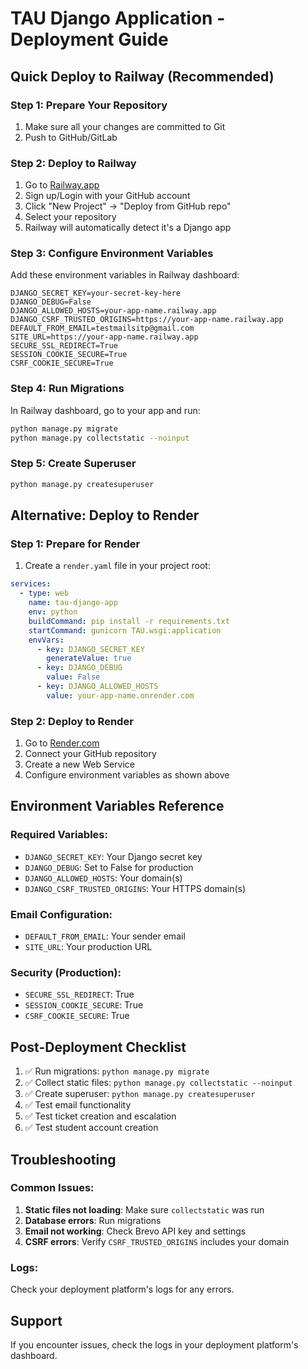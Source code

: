 # TAU Django Application - Deployment Guide

## Quick Deploy to Railway (Recommended)

### Step 1: Prepare Your Repository
1. Make sure all your changes are committed to Git
2. Push to GitHub/GitLab

### Step 2: Deploy to Railway
1. Go to [Railway.app](https://railway.app)
2. Sign up/Login with your GitHub account
3. Click "New Project" → "Deploy from GitHub repo"
4. Select your repository
5. Railway will automatically detect it's a Django app

### Step 3: Configure Environment Variables
Add these environment variables in Railway dashboard:

```
DJANGO_SECRET_KEY=your-secret-key-here
DJANGO_DEBUG=False
DJANGO_ALLOWED_HOSTS=your-app-name.railway.app
DJANGO_CSRF_TRUSTED_ORIGINS=https://your-app-name.railway.app
DEFAULT_FROM_EMAIL=testmailsitp@gmail.com
SITE_URL=https://your-app-name.railway.app
SECURE_SSL_REDIRECT=True
SESSION_COOKIE_SECURE=True
CSRF_COOKIE_SECURE=True
```

### Step 4: Run Migrations
In Railway dashboard, go to your app and run:
```bash
python manage.py migrate
python manage.py collectstatic --noinput
```

### Step 5: Create Superuser
```bash
python manage.py createsuperuser
```

## Alternative: Deploy to Render

### Step 1: Prepare for Render
1. Create a `render.yaml` file in your project root:

```yaml
services:
  - type: web
    name: tau-django-app
    env: python
    buildCommand: pip install -r requirements.txt
    startCommand: gunicorn TAU.wsgi:application
    envVars:
      - key: DJANGO_SECRET_KEY
        generateValue: true
      - key: DJANGO_DEBUG
        value: False
      - key: DJANGO_ALLOWED_HOSTS
        value: your-app-name.onrender.com
```

### Step 2: Deploy to Render
1. Go to [Render.com](https://render.com)
2. Connect your GitHub repository
3. Create a new Web Service
4. Configure environment variables as shown above

## Environment Variables Reference

### Required Variables:
- `DJANGO_SECRET_KEY`: Your Django secret key
- `DJANGO_DEBUG`: Set to False for production
- `DJANGO_ALLOWED_HOSTS`: Your domain(s)
- `DJANGO_CSRF_TRUSTED_ORIGINS`: Your HTTPS domain(s)

### Email Configuration:
- `DEFAULT_FROM_EMAIL`: Your sender email
- `SITE_URL`: Your production URL

### Security (Production):
- `SECURE_SSL_REDIRECT`: True
- `SESSION_COOKIE_SECURE`: True
- `CSRF_COOKIE_SECURE`: True

## Post-Deployment Checklist

1. ✅ Run migrations: `python manage.py migrate`
2. ✅ Collect static files: `python manage.py collectstatic --noinput`
3. ✅ Create superuser: `python manage.py createsuperuser`
4. ✅ Test email functionality
5. ✅ Test ticket creation and escalation
6. ✅ Test student account creation

## Troubleshooting

### Common Issues:
1. **Static files not loading**: Make sure `collectstatic` was run
2. **Database errors**: Run migrations
3. **Email not working**: Check Brevo API key and settings
4. **CSRF errors**: Verify `CSRF_TRUSTED_ORIGINS` includes your domain

### Logs:
Check your deployment platform's logs for any errors.

## Support
If you encounter issues, check the logs in your deployment platform's dashboard. 
